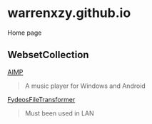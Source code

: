 # warrenxzy.github.io
Home page

## WebsetCollection



[AIMP](https://www.aimp.ru/)

>A music player for Windows and Android

[FydeosFileTransformer](https://drop.fydeos.com/)

>Must been used in LAN

